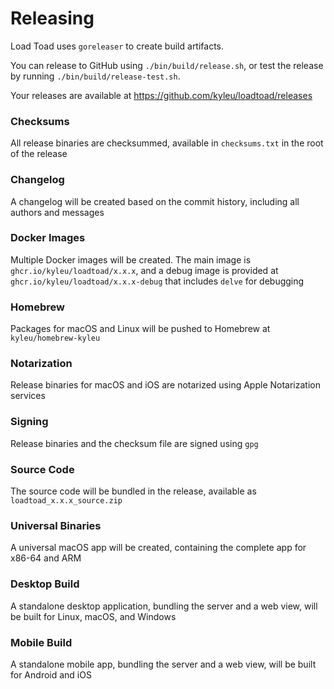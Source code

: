 # Releasing

Load Toad uses `goreleaser` to create build artifacts.

You can release to GitHub using `./bin/build/release.sh`, or test the release by running `./bin/build/release-test.sh`.

Your releases are available at https://github.com/kyleu/loadtoad/releases

### Checksums

All release binaries are checksummed, available in `checksums.txt` in the root of the release

### Changelog

A changelog will be created based on the commit history, including all authors and messages

### Docker Images

Multiple Docker images will be created. The main image is `ghcr.io/kyleu/loadtoad/x.x.x`, and a debug image is provided at `ghcr.io/kyleu/loadtoad/x.x.x-debug` that includes `delve` for debugging

### Homebrew

Packages for macOS and Linux will be pushed to Homebrew at `kyleu/homebrew-kyleu`

### Notarization

Release binaries for macOS and iOS are notarized using Apple Notarization services

### Signing

Release binaries and the checksum file are signed using `gpg`

### Source Code

The source code will be bundled in the release, available as `loadtoad_x.x.x_source.zip`

### Universal Binaries

A universal macOS app will be created, containing the complete app for x86-64 and ARM

### Desktop Build

A standalone desktop application, bundling the server and a web view, will be built for Linux, macOS, and Windows

### Mobile Build

A standalone mobile app, bundling the server and a web view, will be built for Android and iOS

